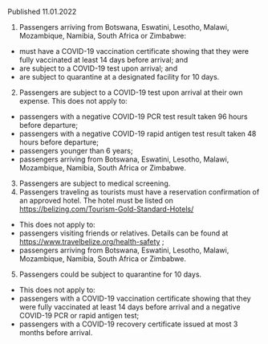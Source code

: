 Published 11.01.2022
1. Passengers arriving from Botswana, Eswatini, Lesotho, Malawi, Mozambique, Namibia, South Africa or Zimbabwe:
- must have a COVID-19 vaccination certificate showing that they were fully vaccinated at least 14 days before arrival; and
- are subject to a COVID-19 test upon arrival; and
- are subject to quarantine at a designated facility for 10 days.
2. Passengers are subject to a COVID-19 test upon arrival at their own expense.
This does not apply to:
- passengers with a negative COVID-19 PCR test result taken 96 hours before departure;
- passengers with a negative COVID-19 rapid antigen test result taken 48 hours before departure;
- passengers younger than 6 years;
- passengers arriving from Botswana, Eswatini, Lesotho, Malawi, Mozambique, Namibia, South Africa or Zimbabwe.
3. Passengers are subject to medical screening.
4. Passengers traveling as tourists must have a reservation confirmation of an approved hotel. The hotel must be listed on <a href="https://belizing.com/Tourism-Gold-Standard-Hotels/">https://belizing.com/Tourism-Gold-Standard-Hotels/</a>
- This does not apply to:
- passengers visiting friends or relatives. Details can be found at <a href="https://www.travelbelize.org/health-safety">https://www.travelbelize.org/health-safety</a> ;
- passengers arriving from Botswana, Eswatini, Lesotho, Malawi, Mozambique, Namibia, South Africa or Zimbabwe.
5. Passengers could be subject to quarantine for 10 days.
- This does not apply to:
- passengers with a COVID-19 vaccination certificate showing that they were fully vaccinated at least 14 days before arrival and a negative COVID-19 PCR or rapid antigen test;
- passengers with a COVID-19 recovery certificate issued at most 3 months before arrival.